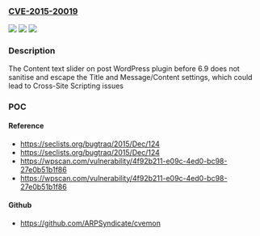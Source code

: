 ### [CVE-2015-20019](https://cve.mitre.org/cgi-bin/cvename.cgi?name=CVE-2015-20019)
![](https://img.shields.io/static/v1?label=Product&message=Content%20text%20slider%20on%20post&color=blue)
![](https://img.shields.io/static/v1?label=Version&message=6.9%3C%206.9%20&color=brighgreen)
![](https://img.shields.io/static/v1?label=Vulnerability&message=CWE-79%20Cross-site%20Scripting%20(XSS)&color=brighgreen)

### Description

The Content text slider on post WordPress plugin before 6.9 does not sanitise and escape the Title and Message/Content settings, which could lead to Cross-Site Scripting issues

### POC

#### Reference
- https://seclists.org/bugtraq/2015/Dec/124
- https://seclists.org/bugtraq/2015/Dec/124
- https://wpscan.com/vulnerability/4f92b211-e09c-4ed0-bc98-27e0b51b1f86
- https://wpscan.com/vulnerability/4f92b211-e09c-4ed0-bc98-27e0b51b1f86

#### Github
- https://github.com/ARPSyndicate/cvemon

